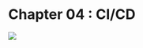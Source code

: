 # Chapter 04 : CI/CD

![](https://github.com/mudsut4ke/python-web-app-cicd/actions/workflows/pipeline.yml/badge.svg)

